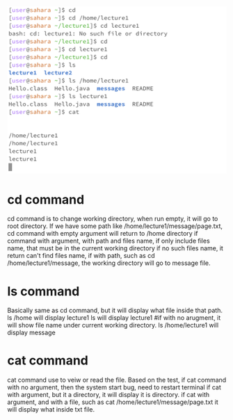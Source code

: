 ![image](code.png)
# cd command
cd command is to change working directory, when run empty, it will go to root directory.
If we have some path like /home/lecture1/message/page.txt, cd command with empty argument will return to /home directory
if command with argument, with path and files name, if only include files name, that must be in the current working directory
if no such files name, it return can't find files name, if with path, such as cd /home/lecture1/message, the working directory
will go to message file.

# ls command
Basically same as cd command, but it will display what file inside that path.
ls /home will display lecture1
ls will display lecture1  #if with no arugment, it will show file name under current working directory.
ls /home/lecture1 will display message

# cat command
cat command use to veiw or read the file.
Based on the test, if cat command with no argument, then the system start bug, need to restart terminal
if cat with argument, but it a directory, it will display it is directory.
if cat with argument, and with a file, such as cat /home/lecture1/message/page.txt it will display what inside txt file.
